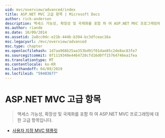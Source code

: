 ```yaml
---
uid: mvc/overview/advanced/index
title: ASP.NET MVC 고급 항목 | Microsoft Docs
author: rick-anderson
description: 액세스 가능성, 확장성 및 국제화를 포함 하 여 ASP.NET MVC 프로그래밍에 대 한 고급 항목입니다.
ms.author: riande
ms.date: 10/09/2014
ms.assetid: 2a8cc0dc-e21b-444b-b394-bc3dfceac16a
msc.legacyurl: /mvc/overview/advanced
msc.type: chapter
ms.openlocfilehash: 1d7aa968b25aa353bd91f01dae85c2de8ac83fe7
ms.sourcegitcommit: 0f1119340e4464720cfd16d0ff15764746ea1fea
ms.translationtype: MT
ms.contentlocale: ko-KR
ms.lasthandoff: 04/09/2019
ms.locfileid: "59403677"
---
```

# <a name="aspnet-mvc-advanced-topics"></a>ASP.NET MVC 고급 항목

> 액세스 가능성, 확장성 및 국제화를 포함 하 여 ASP.NET MVC 프로그래밍에 대 한 고급 항목입니다.


- [사용자 지정 MVC 템플릿](custom-mvc-templates.md)
